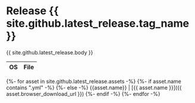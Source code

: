 # Release {{ site.github.latest_release.tag_name }}

{{ site.github.latest_release.body }}

OS | File
-- | --
{%- for asset in site.github.latest_release.assets -%}
  {%- if asset.name contains ".yml" -%}
  {%- else -%}
    {{asset.name}} | [{{ asset.name }}]({{ asset.browser_download_url }})
  {%- endif -%}
{%- endfor -%}


<div style="display: none">
{{ site.github.latest_release }}
</div>
